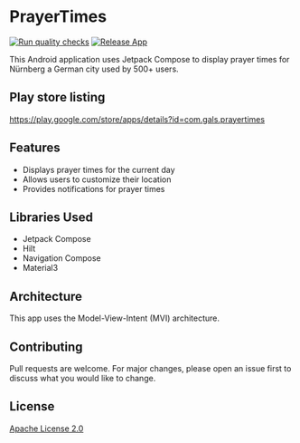 # PrayerTimes
[![Run quality checks](https://github.com/AbdullahAlSamman/PrayerTimes/actions/workflows/run-quality-checks.yaml/badge.svg)](https://github.com/AbdullahAlSamman/PrayerTimes/actions/workflows/run-quality-checks.yaml)
[![Release App](https://github.com/AbdullahAlSamman/PrayerTimes/actions/workflows/create-release-bundle.yaml/badge.svg)](https://github.com/AbdullahAlSamman/PrayerTimes/actions/workflows/create-release-bundle.yaml)

This Android application uses Jetpack Compose to display prayer times for Nürnberg a German city used by 500+ users.

## Play store listing

https://play.google.com/store/apps/details?id=com.gals.prayertimes

## Features

* Displays prayer times for the current day
* Allows users to customize their location
* Provides notifications for prayer times

## Libraries Used

* Jetpack Compose
* Hilt
* Navigation Compose
* Material3

## Architecture

This app uses the Model-View-Intent (MVI) architecture.

## Contributing

Pull requests are welcome. For major changes, please open an issue first to discuss what you would like to change.

## License

[Apache License 2.0](https://www.apache.org/licenses/LICENSE-2.0)
